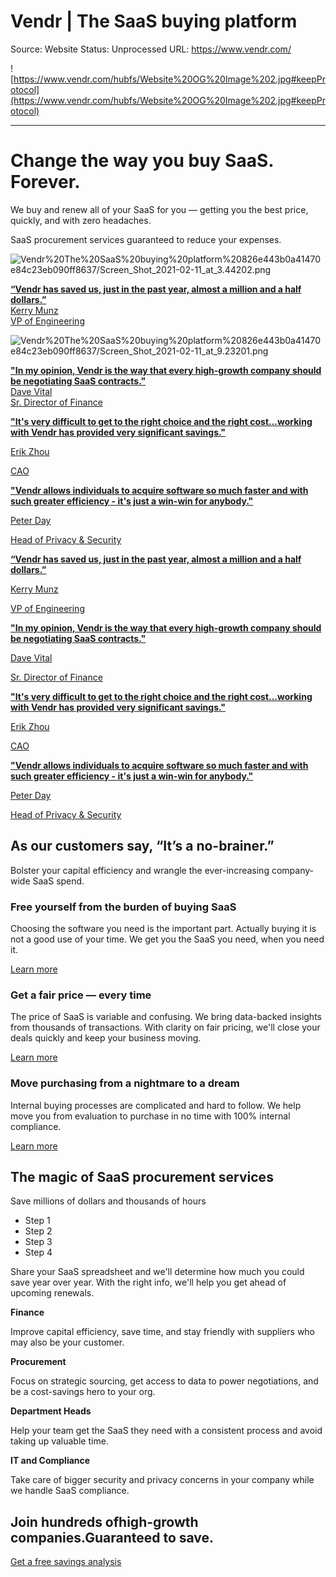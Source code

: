 # Vendr | The SaaS buying platform

Source: Website
Status: Unprocessed
URL: https://www.vendr.com/

![https://www.vendr.com/hubfs/Website%20OG%20Image%202.jpg#keepProtocol](https://www.vendr.com/hubfs/Website%20OG%20Image%202.jpg#keepProtocol)

---

# Change the way you buy SaaS. Forever.

We buy and renew all of your SaaS for you — getting you the best price, quickly, and with zero headaches.

SaaS procurement services guaranteed to reduce your expenses.

![Vendr%20The%20SaaS%20buying%20platform%20826e443b0a41470e84c23eb090ff8637/Screen_Shot_2021-02-11_at_3.44202.png](Vendr%20The%20SaaS%20buying%20platform%20826e443b0a41470e84c23eb090ff8637/Screen_Shot_2021-02-11_at_3.44202.png)

[**“Vendr has saved us, just in the past year, almost a million and a half dollars.”**    
Kerry Munz   
VP of Engineering](https://www.vendr.com/customers?hsLang=en)

![Vendr%20The%20SaaS%20buying%20platform%20826e443b0a41470e84c23eb090ff8637/Screen_Shot_2021-02-11_at_9.23201.png](Vendr%20The%20SaaS%20buying%20platform%20826e443b0a41470e84c23eb090ff8637/Screen_Shot_2021-02-11_at_9.23201.png)

[**"In my opinion, Vendr is the way that every high-growth company should be negotiating SaaS contracts."**    
Dave Vital   
Sr. Director of Finance](https://www.vendr.com/customers?hsLang=en)

[**"It's very difficult to get to the right choice and the right cost...working with Vendr has provided very significant savings."**](https://www.vendr.com/customers?hsLang=en)

[Erik Zhou](https://www.vendr.com/customers?hsLang=en)

[CAO](https://www.vendr.com/customers?hsLang=en)

[**"Vendr allows individuals to acquire software so much faster and with such greater efficiency - it's just a win-win for anybody."**](https://www.vendr.com/customers?hsLang=en)

[Peter Day](https://www.vendr.com/customers?hsLang=en)

[Head of Privacy & Security](https://www.vendr.com/customers?hsLang=en)

[**“Vendr has saved us, just in the past year, almost a million and a half dollars.”**](https://www.vendr.com/customers?hsLang=en)

[Kerry Munz](https://www.vendr.com/customers?hsLang=en)

[VP of Engineering](https://www.vendr.com/customers?hsLang=en)

[**"In my opinion, Vendr is the way that every high-growth company should be negotiating SaaS contracts."**](https://www.vendr.com/customers?hsLang=en)

[Dave Vital](https://www.vendr.com/customers?hsLang=en)

[Sr. Director of Finance](https://www.vendr.com/customers?hsLang=en)

[**"It's very difficult to get to the right choice and the right cost...working with Vendr has provided very significant savings."**](https://www.vendr.com/customers?hsLang=en)

[Erik Zhou](https://www.vendr.com/customers?hsLang=en)

[CAO](https://www.vendr.com/customers?hsLang=en)

[**"Vendr allows individuals to acquire software so much faster and with such greater efficiency - it's just a win-win for anybody."**](https://www.vendr.com/customers?hsLang=en)

[Peter Day](https://www.vendr.com/customers?hsLang=en)

[Head of Privacy & Security](https://www.vendr.com/customers?hsLang=en)

## As our customers say, “It’s a no-brainer.”

Bolster your capital efficiency and wrangle the ever-increasing company-wide SaaS spend.

### Free yourself from the burden of buying SaaS

Choosing the software you need is the important part. Actually buying it is not a good use of your time. We get you the SaaS you need, when you need it.

[Learn more](https://www.vendr.com/how-it-works?hsLang=en)

### Get a fair price — every time

The price of SaaS is variable and confusing. We bring data-backed insights from thousands of transactions. With clarity on fair pricing, we'll close your deals quickly and keep your business moving.

[Learn more](https://www.vendr.com/how-it-works?hsLang=en)

### Move purchasing from a nightmare to a dream

Internal buying processes are complicated and hard to follow. We help move you from evaluation to purchase in no time with 100% internal compliance.

[Learn more](https://www.vendr.com/how-it-works?hsLang=en)

## The magic of SaaS procurement services

Save millions of dollars and thousands of hours

- Step 1
- Step 2
- Step 3
- Step 4

Share your SaaS spreadsheet and we'll determine how much you could save year over year. With the right info, we'll help you get ahead of upcoming renewals.

**Finance**

Improve capital efficiency, save time, and stay friendly with suppliers who may also be your customer.

**Procurement**

Focus on strategic sourcing, get access to data to power negotiations, and be a cost-savings hero to your org.

**Department Heads**

Help your team get the SaaS they need with a consistent process and avoid taking up valuable time.

**IT and Compliance**

Take care of bigger security and privacy concerns in your company while we handle SaaS compliance.

## Join hundreds ofhigh-growth companies.Guaranteed to save.

[Get a free savings analysis](https://www.vendr.com/free-savings-analysis?hsLang=en)